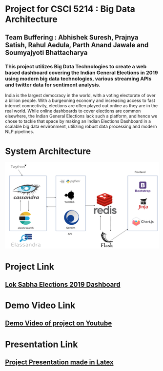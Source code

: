 # Project for CSCI 5214 : Big Data Architecture

## Team Buffering : Abhishek Suresh, Prajnya Satish, Rahul Aedula, Parth Anand Jawale and Soumyajyoti Bhattacharya

### This project utilizes Big Data Technologies to create a web based dashboard covering the Indian General Elections in 2019 using modern big data technologies, various streaming APIs and twitter data for sentiment analysis.


India is the largest democracy in the world, with a voting electorate of over a billion people. With a burgeoning economy and increasing access to fast internet connectivity, elections are often played out online as they are in the real world. While online dashboards to cover elections are common elsewhere, the Indian General Elections lack such a platform, and hence we chose to tackle that space by making an Indian Elections Dashboard in a scalable big data environment, utilizing robust data processing and modern NLP pipelines.


# System Architecture

![System Architecture](/to_present/arch2/Slide1.PNG)



# Project Link

## [Lok Sabha Elections 2019 Dashboard](http://34.74.129.64:5000)

# Demo Video Link

## [Demo Video of project on Youtube](https://youtu.be/qTpirZuHq1k)

# Presentation Link

## [Project Presentation made in Latex](https://drive.google.com/open?id=1qQyRfNh-H9hprat5G03jOjyNN95JQkzB)

